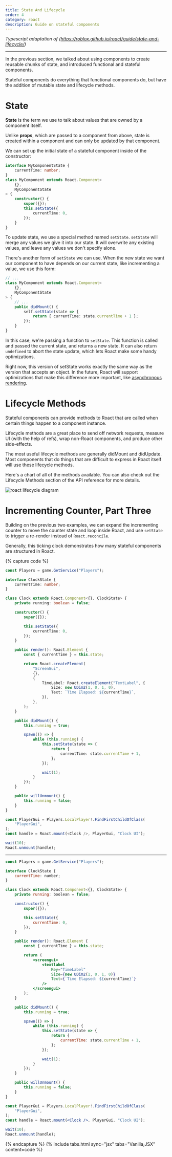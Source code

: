 ```yaml
---
title: State And Lifecycle
order: 4
category: roact
description: Guide on stateful components
---
```


_Typescript adaptation of (https://roblox.github.io/roact/guide/state-and-lifecycle/)_

-----

In the previous section, we talked about using components to create reusable chunks of state, and introduced functional and stateful components.

Stateful components do everything that functional components do, but have the addition of mutable state and lifecycle methods.

# State
**State** is the term we use to talk about values that are owned by a component itself.

Unlike **props**, which are passed to a component from above, state is created within a component and can only be updated by that component.

We can set up the initial state of a stateful component inside of the constructor:

```ts
interface MyComponentState {
	currentTime: number;
}
class MyComponent extends Roact.Component<
	{},
	MyComponentState
> {
	constructor() {
		super({});
		this.setState({
			currentTime: 0,
		});
	}
}
```

To update state, we use a special method named `setState`. `setState` will merge any values we give it into our state. It will overwrite any existing values, and leave any values we don't specify alone.

There's another form of `setState` we can use. When the new state we want our component to have depends on our current state, like incrementing a value, we use this form:

```ts
// ...
class MyComponent extends Roact.Component<
	{},
	MyComponentState
> {
	// ...
	public didMount() {
		self.setState(state => {
			return { currentTime: state.currentTime + 1 };
		});
	}
}
```

In this case, we're passing a function to `setState`. This function is called and passed the current state, and returns a new state. It can also return `undefined` to abort the state update, which lets Roact make some handy optimizations.

Right now, this version of setState works exactly the same way as the version that accepts an object. In the future, Roact will support optimizations that make this difference more important, like [asynchronous rendering](https://github.com/Roblox/roact/issues/18).

# Lifecycle Methods
Stateful components can provide methods to Roact that are called when certain things happen to a component instance.

Lifecycle methods are a great place to send off network requests, measure UI (with the help of refs), wrap non-Roact components, and produce other side-effects.

The most useful lifecycle methods are generally didMount and didUpdate. Most components that do things that are difficult to express in Roact itself will use these lifecycle methods.

Here's a chart of all of the methods available. You can also check out the Lifecycle Methods section of the API reference for more details.

![roact lifecycle diagram](https://roblox.github.io/roact/images/lifecycle.svg)

# Incrementing Counter, Part Three
Building on the previous two examples, we can expand the incrementing counter to move the counter state and loop inside Roact, and use `setState` to trigger a re-render instead of `Roact.reconcile`.

Generally, this ticking clock demonstrates how many stateful components are structured in Roact.

{% capture code %}
```ts
const Players = game.GetService("Players");

interface ClockState {
	currentTime: number;
}

class Clock extends Roact.Component<{}, ClockState> {
	private running: boolean = false;

	constructor() {
		super({});

		this.setState({
			currentTime: 0,
		});
	}

	public render(): Roact.Element {
		const { currentTime } = this.state;

		return Roact.createElement(
			"ScreenGui",
			{},
			{
				TimeLabel: Roact.createElement("TextLabel", {
					Size: new UDim2(1, 0, 1, 0),
					Text: `Time Elapsed: ${currentTime}`,
				}),
			},
		);
	}

	public didMount() {
		this.running = true;

		spawn(() => {
			while (this.running) {
				this.setState(state => {
					return {
						currentTime: state.currentTime + 1,
					};
				});

				wait(1);
			}
		});
	}

	public willUnmount() {
		this.running = false;
	}
}

const PlayerGui = Players.LocalPlayer!.FindFirstChildOfClass(
	"PlayerGui",
);
const handle = Roact.mount(<Clock />, PlayerGui, "Clock UI");

wait(10);
Roact.unmount(handle);
```
***
```jsx
const Players = game.GetService("Players");

interface ClockState {
	currentTime: number;
}

class Clock extends Roact.Component<{}, ClockState> {
	private running: boolean = false;

	constructor() {
		super({});

		this.setState({
			currentTime: 0,
		});
	}

	public render(): Roact.Element {
		const { currentTime } = this.state;

		return (
			<screengui>
				<textlabel
					Key="TimeLabel"
					Size={new UDim2(1, 0, 1, 0)}
					Text={`Time Elapsed: ${currentTime}`}
				/>
			</screengui>
		);
	}

	public didMount() {
		this.running = true;

		spawn(() => {
			while (this.running) {
				this.setState(state => {
					return {
						currentTime: state.currentTime + 1,
					};
				});

				wait(1);
			}
		});
	}

	public willUnmount() {
		this.running = false;
	}
}

const PlayerGui = Players.LocalPlayer!.FindFirstChildOfClass(
	"PlayerGui",
);
const handle = Roact.mount(<Clock />, PlayerGui, "Clock UI");

wait(10);
Roact.unmount(handle);
```
{% endcapture %}
{% include tabs.html sync="jsx" tabs="Vanilla,JSX" content=code %}